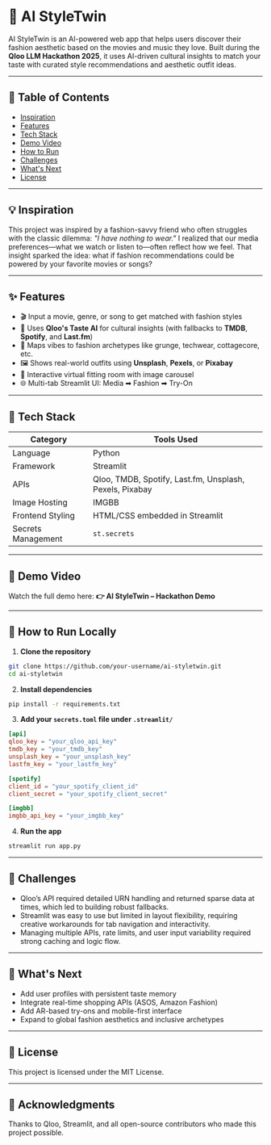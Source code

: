 # 👗 AI StyleTwin

AI StyleTwin is an AI-powered web app that helps users discover their fashion aesthetic based on the movies and music they love. Built during the **Qloo LLM Hackathon 2025**, it uses AI-driven cultural insights to match your taste with curated style recommendations and aesthetic outfit ideas.

---

## 📌 Table of Contents

- [Inspiration](#inspiration)
- [Features](#features)
- [Tech Stack](#tech-stack)
- [Demo Video](#demo-video)
- [How to Run](#how-to-run)
- [Challenges](#challenges)
- [What's Next](#whats-next)
- [License](#license)

---

## 💡 Inspiration

This project was inspired by a fashion-savvy friend who often struggles with the classic dilemma: _"I have nothing to wear."_ I realized that our media preferences—what we watch or listen to—often reflect how we feel. That insight sparked the idea: what if fashion recommendations could be powered by your favorite movies or songs?

---

## ✨ Features

- 🎬 Input a movie, genre, or song to get matched with fashion styles
- 🧠 Uses **Qloo's Taste AI** for cultural insights (with fallbacks to **TMDB**, **Spotify**, and **Last.fm**)
- 🧵 Maps vibes to fashion archetypes like grunge, techwear, cottagecore, etc.
- 🖼️ Shows real-world outfits using **Unsplash**, **Pexels**, or **Pixabay**
- 👗 Interactive virtual fitting room with image carousel
- 🌐 Multi-tab Streamlit UI: Media ➡ Fashion ➡ Try-On

---

## 🧰 Tech Stack

| Category     | Tools Used |
|--------------|------------|
| Language     | Python     |
| Framework    | Streamlit  |
| APIs         | Qloo, TMDB, Spotify, Last.fm, Unsplash, Pexels, Pixabay |
| Image Hosting | IMGBB     |
| Frontend Styling | HTML/CSS embedded in Streamlit |
| Secrets Management | `st.secrets` |

---

## 🎥 Demo Video

Watch the full demo here:
**👉 AI StyleTwin – Hackathon Demo**

---

## 🚀 How to Run Locally

1. **Clone the repository**
```bash
git clone https://github.com/your-username/ai-styletwin.git
cd ai-styletwin
````

2. **Install dependencies**

```bash
pip install -r requirements.txt
```

3. **Add your `secrets.toml` file under `.streamlit/`**

```toml
[api]
qloo_key = "your_qloo_api_key"
tmdb_key = "your_tmdb_key"
unsplash_key = "your_unsplash_key"
lastfm_key = "your_lastfm_key"

[spotify]
client_id = "your_spotify_client_id"
client_secret = "your_spotify_client_secret"

[imgbb]
imgbb_api_key = "your_imgbb_key"
```

4. **Run the app**

```bash
streamlit run app.py
```

---

## 🧩 Challenges

* Qloo’s API required detailed URN handling and returned sparse data at times, which led to building robust fallbacks.
* Streamlit was easy to use but limited in layout flexibility, requiring creative workarounds for tab navigation and interactivity.
* Managing multiple APIs, rate limits, and user input variability required strong caching and logic flow.

---

## 🔮 What's Next

* Add user profiles with persistent taste memory
* Integrate real-time shopping APIs (ASOS, Amazon Fashion)
* Add AR-based try-ons and mobile-first interface
* Expand to global fashion aesthetics and inclusive archetypes

---

## 📄 License

This project is licensed under the MIT License.

---

## 🙌 Acknowledgments

Thanks to Qloo, Streamlit, and all open-source contributors who made this project possible.

